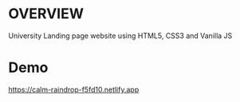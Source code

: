 # OVERVIEW

University Landing page website using HTML5, CSS3 and Vanilla JS

# Demo

https://calm-raindrop-f5fd10.netlify.app
